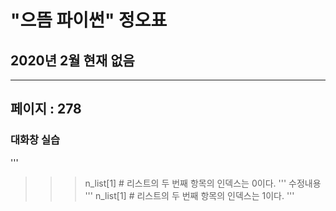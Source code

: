 # "으뜸 파이썬" 정오표
## 2020년 2월 현재 없음
---
## 페이지 : 278
### 대화창 실습
'''
>>> n_list[1]    # 리스트의 두 번째 항목의 인덱스는 0이다. 
'''
수정내용
'''
>>> n_list[1]    # 리스트의 두 번째 항목의 인덱스는 1이다. 
'''

